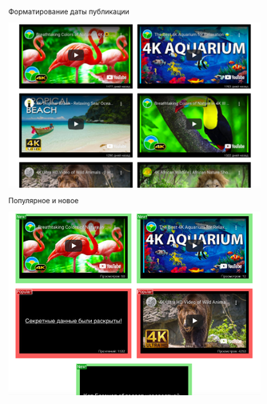 Форматирование даты публикации

![Alt Text](./time.png)

Популярное и новое

![Alt Text](./highlight.png)